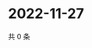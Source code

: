 # 2022-11-27

共 0 条

<!-- BEGIN WEIBO -->
<!-- 最后更新时间 Sun Nov 27 2022 21:21:06 GMT+0800 (China Standard Time) -->

<!-- END WEIBO -->
